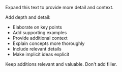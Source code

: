 Expand this text to provide more detail and context.

Add depth and detail:
- Elaborate on key points
- Add supporting examples
- Provide additional context
- Explain concepts more thoroughly
- Include relevant details
- Make implicit ideas explicit

Keep additions relevant and valuable. Don't add filler.
